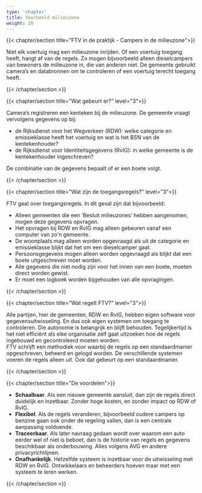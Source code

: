 ```yaml
---
type: 'chapter'
title: Voorbeeld milieuzone
weight: 20
---
```


{{< chapter/section title="FTV in de praktijk - Campers in de milieuzone">}}

Niet elk voertuig mag een milieuzone inrijden. Of een voertuig toegang heeft, hangt af van de regels. 
Zo mogen bijvoorbeeld alleen dieselcampers van bewoners de milieuzone in, die van anderen niet. 
De gemeente gebruikt camera’s en databronnen om te controleren of een voertuig terecht toegang heeft.

{{< /chapter/section >}}

{{< chapter/section title="Wat gebeurt er?" level="3">}}

Camera’s registreren een kenteken bij de milieuzone. De gemeente vraagt
vervolgens gegevens op bij:

- de Rijksdienst voor het Wegverkeer (RDW): welke categorie en
  emissieklasse heeft het voertuig en wat is het BSN van de
  kentekenhouder?
- de Rijksdienst voor Identiteitsgegevens (RvIG): in welke gemeente is de
  kentekenhouder ingeschreven?
  
De combinatie van de gegevens bepaalt of er een boete volgt.

{{< /chapter/section >}}

{{< chapter/section title="Wat zijn de toegangsregels?" level="3">}}

FTV gaat over toegangsregels. In dit geval zijn dat bijvoorbeeld:

- Alleen gemeenten die een ‘Besluit milieuzones’ hebben aangenomen, mogen deze gegevens opvragen.
- Het opvragen bij RDW en RvIG mag alleen gebeuren vanaf een computer van zo'n gemeente.
- De woonplaats mag alleen worden opgevraagd als uit de categorie en emissieklasse blijkt dat het om een dieselcamper gaat.
- Persoonsgegevens mogen alleen worden opgevraagd als blijkt dat een boete uitgeschreven moet worden.
- Alle gegevens die niet nodig zijn voor het innen van een boete, moeten direct worden gewist.
- Er moet een logboek worden bijgehouden van alle opvragingen.

{{< /chapter/section >}}

{{< chapter/section title="Wat regelt FTV?" level="3">}}

Alle partijen, hier de gemeenten, RDW en RvIG, hebben eigen software voor gegevensuitwisseling. 
En dus ook eigen systemen om toegang te controleren. Die autonomie is belangrijk en blijft behouden. 
Tegelijkertijd is het niet efficiënt als elke organisatie zelf gaat uitzoeken hoe de regels ingebouwd en gecontroleerd moeten worden.  
FTV schrijft een methodiek voor waarbij de regels op een standaardmanier opgeschreven, beheerd en gelogd worden.
De verschillende systemen voeren de regels alleen uit. Ook dat gebeurt op een standaardmanier.

{{< /chapter/section >}}

{{< chapter/section title="De voordelen">}}

- **Schaalbaar**. Als een nieuwe gemeente aansluit, dan zijn de regels direct duidelijk en inzetbaar. Zonder hoge kosten, en zonder impact op RDW of RvIG.
- **Flexibel**. Als de regels veranderen, bijvoorbeeld oudere campers op benzine gaan ook onder de regeling vallen, dan is een centrale
aanpassing voldoende.
- **Traceerbaar**. Als later navraag gedaan wordt over waarom een auto eerder wel of niet is beboet, dan is de historie van regels 
en gegevens beschikbaar als onderbouwing. Alles volgens AVG en andere privacyrichtlijnen.
- **Onafhankelijk**. Hetzelfde systeem is inzetbaar voor de uitwisseling met RDW en RvIG. Ontwikkelaars en beheerders hoeven maar met een systeem te leren werken.

{{< /chapter/section >}}
